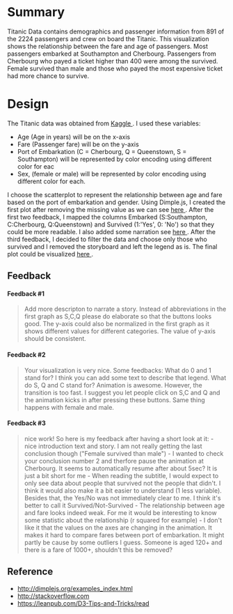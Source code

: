 # Summary
Titanic Data contains demographics and passenger information from 891 of the 2224 passengers and crew on board the Titanic.
This visualization shows the relationship between the fare and age of passengers. Most passengers embarked at Southampton and Cherbourg. 
Passengers from Cherbourg who payed a ticket higher than 400 were among the survived. Female survived than male and those who payed the most expensive ticket had more chance to survive.            

# Design
The Titanic data was obtained from <a href="https://www.kaggle.com/c/titanic/data"> Kaggle </a>. I used these variables:
- Age (Age in years) will be on the x-axis
- Fare (Passenger fare) will be on the y-axis
- Port of Embarkation (C = Cherbourg, Q = Queenstown, S = Southampton) will be represented by color encoding using different color for eac
- Sex, (female or male) will be represented by color encoding using different color for each.      

I choose the scatterplot to represent the relationship between age and fare based on the port of embarkation and gender.
Using Dimple.js, I created the first plot after removing the missing value as we can see
<a href="http://bl.ocks.org/lsaa2014/97e390dab1b74f9cd9915c3324c7237d"> here </a>. After the first two feedback, I mapped 
the columns Embarked (S:Southampton, C:Cherbourg, Q:Queenstown) and Survived (1:'Yes', 0: 'No') so that they could be more readable.
I also added some narration see <a href="http://bl.ocks.org/lsaa2014/38ec5a937eb84b17442e20033fad5ffa"> here </a>.
After the third feedback, I decided to filter the data and choose only those who survived and I removed the storyboard and left the legend as is. The final plot could be visualized <a href="http://bl.ocks.org/lsaa2014/bb2663e96cc13e858b77c13ba0ea2b31"> here </a>.

## Feedback
#### Feedback #1
<blockquote>
<p>
Add more descripton to narrate a story. Instead of abbreviations in the first graph as S,C,Q please do elaborate so that the buttons 
looks good. The y-axis could also be normalized in the first graph as it shows different values for different categories. 
The value of y-axis should be consistent.
</p>
</blockquote>

#### Feedback #2
<blockquote>
<p>
Your visualization is very nice.
Some feedbacks:
What do 0 and 1 stand for? I think you can add some text to describe that legend.
What do S, Q and C stand for?
Animation is awesome. However, the transition is too fast. I suggest you let people click on S,C and Q and the animation kicks in after pressing these buttons. Same thing happens with female and male.
</p>
</blockquote>

#### Feedback #3
<blockquote>
<p>
nice work!
So here is my feedback after having a short look at it:
- nice introduction text and story. I am not really getting the last conclusion though ("Female survived than male")
- I wanted to check your conclusion number 2 and therfore pause the animation at Cherbourg. It seems to automatically resume after about 5sec? It is just a bit short for me
- When reading the subtitle, I would expect to only see data about people that survived not the people that didn't.
I think it would also make it a bit easier to understand (1 less variable). Besides that, the Yes/No was not immediately clear to me. I think it's better to call it Survived/Not-Survived
- The relationship between age and fare looks indeed weak. For me it would be interesting to know some statistic about the relationship (r squared for example)
- I don't like it that the values on the axes are changing in the animation. It makes it hard to compare fares between port of embarkation. It might partly be cause by some outliers I guess.
Someone is aged 120+ and there is a fare of 1000+, shouldn't this be removed? 
</p>
</blockquote>

## Reference
- http://dimplejs.org/examples_index.html
- http://stackoverflow.com
- https://leanpub.com/D3-Tips-and-Tricks/read
